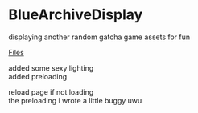 # BlueArchiveDisplay
displaying another random gatcha game assets for fun

[Files](https://github.com/Joshimello/BlueArchiveScrape)  

added some sexy lighting  
added preloading  

reload page if not loading  
the preloading i wrote a little buggy uwu  
